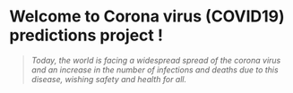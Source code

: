 # Welcome to Corona virus (COVID19) predictions project !

> _Today, the world is facing a widespread spread of the corona virus and an increase in the number of infections and deaths due to this disease, wishing safety and health for all._
